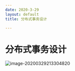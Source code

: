 ```yaml
---
date: 2020-3-29
layout: default
title: 分布式事务设计

---
```


# 分布式事务设计

![image-20200329213304820](/Users/daitechang/Documents/hexo_blog/source/_posts/pic/image-20200329213304820.png)

